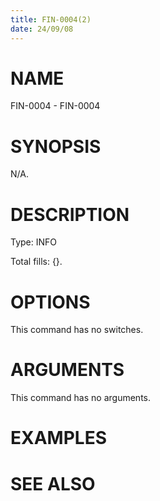 ```yaml
---
title: FIN-0004(2)
date: 24/09/08
---
```


# NAME

FIN-0004 - FIN-0004

# SYNOPSIS

N/A.

# DESCRIPTION

Type: INFO

Total fills: {}.

# OPTIONS

This command has no switches.

# ARGUMENTS

This command has no arguments.

# EXAMPLES

# SEE ALSO
